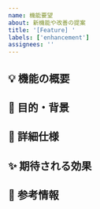 ```yaml
---
name: 機能要望
about: 新機能や改善の提案
title: '[Feature] '
labels: ['enhancement']
assignees: ''
---
```


## 💡 機能の概要
<!-- 提案する機能について簡潔に説明してください -->

## 🎯 目的・背景
<!-- なぜこの機能が必要なのか、解決したい課題を説明してください -->

## 📝 詳細仕様
<!-- 機能の詳細な動作や仕様を説明してください -->

## ✨ 期待される効果
<!-- この機能によってどのような価値が生まれるかを説明してください -->

## 🔗 参考情報
<!-- 参考になるリンクや資料があれば記載してください -->